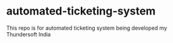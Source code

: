 # automated-ticketing-system
This repo is for automated ticketing system being developed my Thundersoft India
